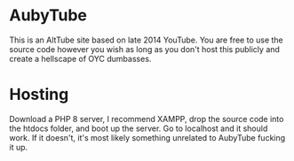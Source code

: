 # AubyTube

This is an AltTube site based on late 2014 YouTube.
You are free to use the source code however you wish as long as you don't host this publicly and create a hellscape of OYC dumbasses.

# Hosting
Download a PHP 8 server, I recommend XAMPP, drop the source code into the htdocs folder, and boot up the server. Go to localhost and it should work. If it doesn't, it's most likely something unrelated to AubyTube fucking it up.